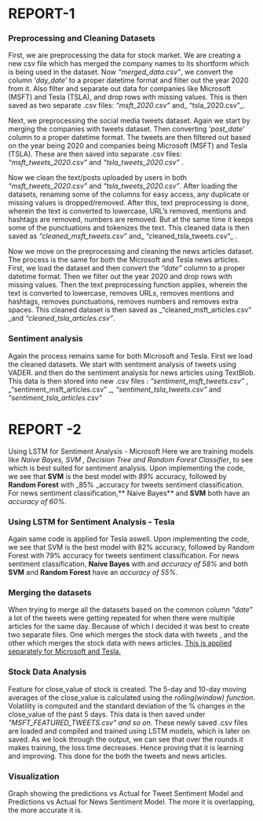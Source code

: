 # REPORT-1 
### Preprocessing and Cleaning Datasets
First, we are preprocessing the data for stock market. We are creating a new csv file which has merged the company names to its shortform which is being used in the dataset. 
Now _“merged_data.csv”_, we convert the column _‘day_date’_ to a proper datetime format and filter out the year 2020 from it. Also filter and separate out data for companies like Microsoft (MSFT) and Tesla (TSLA), and drop rows with missing values. This is then saved as two separate .csv files: _“msft_2020.csv”_ and_ “tsla_2020.csv”_.


Next, we preprocessing the social media tweets dataset.
Again we start by merging the companies with tweets dataset. Then converting _‘post_date’_ column to a proper datetime format. The tweets are then filtered out based on the year being 2020 and companies being Microsoft (MSFT) and Tesla (TSLA). These are then saved into separate .csv files: _“msft_tweets_2020.csv”_  and _“tsla_tweets_2020.csv”_ .

Now we clean the text/posts uploaded by users in both  _“msft_tweets_2020.csv”_  and _“tsla_tweets_2020.csv”_. After loading the datasets, renaming some of the columns for easy access, any duplicate or missing values is dropped/removed. After this, text preprocessing is done, wherein the text is converted to lowercase, URL’s removed, mentions and hashtags are removed, numbers are removed. But at the same time it keeps some of the punctuations and tokenizes the text. This cleaned data is then saved as _“cleaned_msft_tweets.csv”_ and_ “cleaned_tsla_tweets.csv”_ .

Now we move on the preprocessing and cleaning the news articles dataset. 
The process is the same for both the Microsoft and Tesla news articles. 
First, we load the dataset and then convert the _“date”_ column to a proper datetime format. Then we filter out the year 2020 and drop rows with missing values. Then the text preprocessing function applies, wherein the text is converted to lowercase, removes URLs, removes mentions and hashtags, removes punctuations, removes numbers and removes extra spaces. This cleaned dataset is then saved as _“cleaned_msft_articles.csv” _and _“cleaned_tsla_articles.csv”_. 


### Sentiment analysis 
Again the process remains same for both Microsoft and Tesla. First we load the cleaned datasets. We start with sentiment analysis of tweets using VADER. and then do the sentiment analysis for news articles using TextBlob. This data is then stored into new .csv files : _“sentiment_msft_tweets.csv”_ ,  _“sentiment_msft_articles.csv” _, _“sentiment_tsla_tweets.csv”_ and _“sentiment_tsla_articles.csv”_

# REPORT -2 
Using LSTM for Sentiment Analysis - Microsoft
Here we are training models like _Naive Bayes, SVM , Decision Tree and Random Forest Classifier_, to see which is best suited for sentiment analysis. Upon implementing the code, we see that **SVM** is the best model with _89%_ accuracy, followed by **Random Forest** with _85% _accuracy for tweets sentiment classification. For news sentiment classification,** Naive Bayes** and **SVM** both have an _accuracy of 60%_. 


### Using LSTM for Sentiment Analysis - Tesla
Again same code is applied for Tesla aswell.  Upon implementing the code, we see that SVM is the best model with 82% accuracy, followed by Random Forest with 79% accuracy for tweets sentiment classification. For news sentiment classification, **Naive Bayes** with and _accuracy of 58%_ and both **SVM** and **Random Forest** have an _accuracy of 55%_.


### Merging the datasets
When trying to merge all the datasets based on the common column _"date"_ a lot of the tweets were getting repeated for when there were multiple articles for the same day. Because of which I decided it was best to create two separate files. One which merges the stock data with tweets , and the other which merges the stock data with news articles. <ins> This is applied separately for Microsoft and Tesla. </ins>

### Stock Data Analysis
Feature for close_value of stock is created. The 5-day and 10-day moving averages of the close_value is calculated using the _rolling(window) function_. Volatility is computed and the standard deviation of the % changes in the close_value of the past 5 days. This data is then saved under _"MSFT_FEATURED_TWEETS.csv" and so on._
These newly saved .csv files are loaded and compiled and trained using LSTM models, which is later on saved. As we look through the output, we can see that over the rounds it makes training, the loss time decreases. Hence proving that it is learning and improving. This done for the both the tweets and news articles.


### Visualization
Graph showing the predictions vs Actual for Tweet Sentiment Model and Predictions vs Actual for News Sentiment Model. The more it is overlapping, the more accurate it is.

